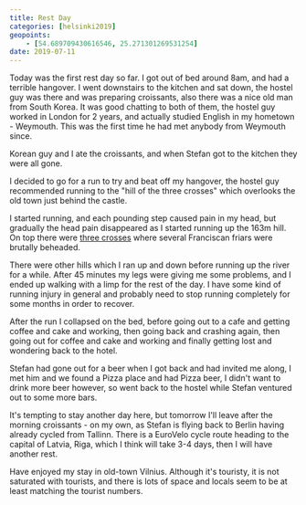 ```yaml
--- 
title: Rest Day
categories: [helsinki2019]
geopoints:
    - [54.689709430616546, 25.271301269531254]
date: 2019-07-11
---
```


Today was the first rest day so far. I got out of bed around 8am, and had a
terrible hangover. I went downstairs to the kitchen and sat down, the hostel
guy was there and was preparing croissants, also there was a nice old man from
South Korea. It was good chatting to both of them, the hostel guy worked in
London for 2 years, and actually studied English in my hometown - Weymouth.
This was the first time he had met anybody from Weymouth since.

Korean guy and I ate the croissants, and when Stefan got to the kitchen
they were all gone.

I decided to go for a run to try and beat off my hangover, the hostel guy
recommended running to the "hill of the three crosses" which overlooks the old
town just behind the castle.

I started running, and each pounding step caused pain in my head, but
gradually the head pain disappeared as I started running up the 163m hill. On
top there were [three crosses](https://en.wikipedia.org/wiki/Three_Crosses)
where several Franciscan friars were brutally beheaded.

There were other hills which I ran up and down before running up the river for
a while. After 45 minutes my legs were giving me some problems, and I ended up
walking with a limp for the rest of the day. I have some kind of running
injury in general and probably need to stop running completely for some months
in order to recover.

After the run I collapsed on the bed, before going out to a cafe and getting
coffee and cake and working, then going back and crashing again, then
going out for coffee and cake and working and finally getting lost and
wondering back to the hotel.

Stefan had gone out for a beer when I got back and had invited me along, I met
him and we found a Pizza place and had Pizza beer, I didn't want to
drink more beer however, so went back to the hostel while Stefan ventured out
to some more bars.

It's tempting to stay another day here, but tomorrow I'll leave after the
morning croissants - on my own, as Stefan is flying back to Berlin having
already cycled from Tallinn. There is a EuroVelo cycle route heading to the
capital of Latvia, Riga, which I think will take 3-4 days, then I will have
another rest.

Have enjoyed my stay in old-town Vilnius. Although it's touristy, it is not
saturated with tourists, and there is lots of space and locals seem to be at
least matching the tourist numbers.
